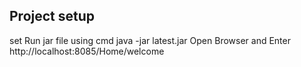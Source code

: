 ## Project setup  
set Run jar file using cmd java -jar latest.jar 
Open Browser and Enter http://localhost:8085/Home/welcome
